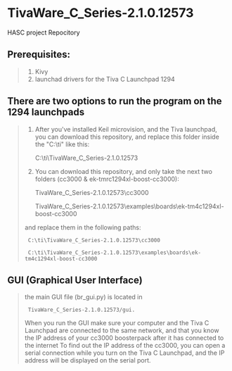 TivaWare_C_Series-2.1.0.12573
=============================

HASC project Repocitory

## Prerequisites:

> 1) Kivy
> 2) launchad drivers for the Tiva C Launchpad 1294

## There are two options to run the program on the 1294 launchpads
> 1) After you've installed Keil microvision, and the Tiva launchpad, you can download this repository, and replace this
> folder inside the "C:\ti" like this:
>
>      C:\ti\TivaWare_C_Series-2.1.0.12573
>
> 2) You can download this repository, and only take the next two folders (cc3000 & ek-tmrc1294xl-boost-cc3000):
>
>      TivaWare_C_Series-2.1.0.12573\cc3000
>
>      TivaWare_C_Series-2.1.0.12573\examples\boards\ek-tm4c1294xl-boost-cc3000
>
> and replace them in the following paths:
>
>      C:\ti\TivaWare_C_Series-2.1.0.12573\cc3000
>
>      C:\ti\TivaWare_C_Series-2.1.0.12573\examples\boards\ek-tm4c1294xl-boost-cc3000
>
## GUI (Graphical User Interface)
> the main GUI file (br_gui.py) is located in 
>
>      TivaWare_C_Series-2.1.0.12573/gui.
>
> When you run the GUI make sure your computer and the Tiva C Launchpad are connected to the same network, and that you know
> the IP address of your cc3000 boosterpack after it has connected to the internet
> To find out the IP address of the cc3000, you can open a serial connection while you turn on the Tiva C Launchpad, and
> the IP address will be displayed on the serial port.
